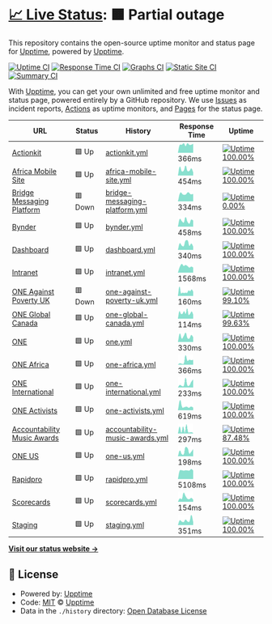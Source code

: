 # [📈 Live Status](https://status.one.org): <!--live status--> **🟧 Partial outage**

This repository contains the open-source uptime monitor and status page for [Upptime](https://upptime.js.org), powered by [Upptime](https://github.com/upptime/upptime).

[![Uptime CI](https://github.com/koj-co/upptime/workflows/Uptime%20CI/badge.svg)](https://github.com/koj-co/upptime/actions?query=workflow%3A%22Uptime+CI%22)
[![Response Time CI](https://github.com/koj-co/upptime/workflows/Response%20Time%20CI/badge.svg)](https://github.com/koj-co/upptime/actions?query=workflow%3A%22Response+Time+CI%22)
[![Graphs CI](https://github.com/koj-co/upptime/workflows/Graphs%20CI/badge.svg)](https://github.com/koj-co/upptime/actions?query=workflow%3A%22Graphs+CI%22)
[![Static Site CI](https://github.com/koj-co/upptime/workflows/Static%20Site%20CI/badge.svg)](https://github.com/koj-co/upptime/actions?query=workflow%3A%22Static+Site+CI%22)
[![Summary CI](https://github.com/koj-co/upptime/workflows/Summary%20CI/badge.svg)](https://github.com/koj-co/upptime/actions?query=workflow%3A%22Summary+CI%22)

With [Upptime](https://upptime.js.org), you can get your own unlimited and free uptime monitor and status page, powered entirely by a GitHub repository. We use [Issues](https://github.com/upptime/upptime/issues) as incident reports, [Actions](https://github.com/upptime/upptime/actions) as uptime monitors, and [Pages](https://status.one.org) for the status page.

<!--start: status pages-->
<!-- This summary is generated by Upptime (https://github.com/upptime/upptime) -->
<!-- Do not edit this manually, your changes will be overwritten -->

| URL                                                                                                 | Status  | History                                                                                                                                  | Response Time                                                                                    | Uptime                                                                                                                                                                                                                                                 |
| --------------------------------------------------------------------------------------------------- | ------- | ---------------------------------------------------------------------------------------------------------------------------------------- | ------------------------------------------------------------------------------------------------ | ------------------------------------------------------------------------------------------------------------------------------------------------------------------------------------------------------------------------------------------------------ |
| [Actionkit](https://act.one.org)                                                                    | 🟩 Up   | [actionkit.yml](https://github.com/ONEcampaign/project_upptime/commits/master/history/actionkit.yml)                                     | <img alt="Response time graph" src="./graphs/actionkit.png" height="20"> 366ms                   | [![Uptime 100.00%](https://img.shields.io/endpoint?url=https%3A%2F%2Fraw.githubusercontent.com%2FONEcampaign%2Fproject_upptime%2Fmaster%2Fapi%2Factionkit%2Fuptime.json)](https://status.one.org/history/actionkit)                                    |
| [Africa Mobile Site](https://m.one.org/us)                                                          | 🟩 Up   | [africa-mobile-site.yml](https://github.com/ONEcampaign/project_upptime/commits/master/history/africa-mobile-site.yml)                   | <img alt="Response time graph" src="./graphs/africa-mobile-site.png" height="20"> 454ms          | [![Uptime 100.00%](https://img.shields.io/endpoint?url=https%3A%2F%2Fraw.githubusercontent.com%2FONEcampaign%2Fproject_upptime%2Fmaster%2Fapi%2Fafrica-mobile-site%2Fuptime.json)](https://status.one.org/history/africa-mobile-site)                  |
| [Bridge Messaging Platform](api.messaging.dev.one.org/prod/gqlgw/countries/fuzzySearch?search=test) | 🟥 Down | [bridge-messaging-platform.yml](https://github.com/ONEcampaign/project_upptime/commits/master/history/bridge-messaging-platform.yml)     | <img alt="Response time graph" src="./graphs/bridge-messaging-platform.png" height="20"> 334ms   | [![Uptime 0.00%](https://img.shields.io/endpoint?url=https%3A%2F%2Fraw.githubusercontent.com%2FONEcampaign%2Fproject_upptime%2Fmaster%2Fapi%2Fbridge-messaging-platform%2Fuptime.json)](https://status.one.org/history/bridge-messaging-platform)      |
| [Bynder](https://assets.one.org)                                                                    | 🟩 Up   | [bynder.yml](https://github.com/ONEcampaign/project_upptime/commits/master/history/bynder.yml)                                           | <img alt="Response time graph" src="./graphs/bynder.png" height="20"> 458ms                      | [![Uptime 100.00%](https://img.shields.io/endpoint?url=https%3A%2F%2Fraw.githubusercontent.com%2FONEcampaign%2Fproject_upptime%2Fmaster%2Fapi%2Fbynder%2Fuptime.json)](https://status.one.org/history/bynder)                                          |
| [Dashboard](https://dashboard.one.org)                                                              | 🟩 Up   | [dashboard.yml](https://github.com/ONEcampaign/project_upptime/commits/master/history/dashboard.yml)                                     | <img alt="Response time graph" src="./graphs/dashboard.png" height="20"> 340ms                   | [![Uptime 100.00%](https://img.shields.io/endpoint?url=https%3A%2F%2Fraw.githubusercontent.com%2FONEcampaign%2Fproject_upptime%2Fmaster%2Fapi%2Fdashboard%2Fuptime.json)](https://status.one.org/history/dashboard)                                    |
| [Intranet](https://intranet.one.org)                                                                | 🟩 Up   | [intranet.yml](https://github.com/ONEcampaign/project_upptime/commits/master/history/intranet.yml)                                       | <img alt="Response time graph" src="./graphs/intranet.png" height="20"> 1568ms                   | [![Uptime 100.00%](https://img.shields.io/endpoint?url=https%3A%2F%2Fraw.githubusercontent.com%2FONEcampaign%2Fproject_upptime%2Fmaster%2Fapi%2Fintranet%2Fuptime.json)](https://status.one.org/history/intranet)                                      |
| [ONE Against Poverty UK](https://www.oneagainstpoverty.org.uk)                                      | 🟥 Down | [one-against-poverty-uk.yml](https://github.com/ONEcampaign/project_upptime/commits/master/history/one-against-poverty-uk.yml)           | <img alt="Response time graph" src="./graphs/one-against-poverty-uk.png" height="20"> 160ms      | [![Uptime 99.10%](https://img.shields.io/endpoint?url=https%3A%2F%2Fraw.githubusercontent.com%2FONEcampaign%2Fproject_upptime%2Fmaster%2Fapi%2Fone-against-poverty-uk%2Fuptime.json)](https://status.one.org/history/one-against-poverty-uk)           |
| [ONE Global Canada](https://www.oneglobalcanada.com)                                                | 🟩 Up   | [one-global-canada.yml](https://github.com/ONEcampaign/project_upptime/commits/master/history/one-global-canada.yml)                     | <img alt="Response time graph" src="./graphs/one-global-canada.png" height="20"> 114ms           | [![Uptime 99.63%](https://img.shields.io/endpoint?url=https%3A%2F%2Fraw.githubusercontent.com%2FONEcampaign%2Fproject_upptime%2Fmaster%2Fapi%2Fone-global-canada%2Fuptime.json)](https://status.one.org/history/one-global-canada)                     |
| [ONE](https://www.one.org)                                                                          | 🟩 Up   | [one.yml](https://github.com/ONEcampaign/project_upptime/commits/master/history/one.yml)                                                 | <img alt="Response time graph" src="./graphs/one.png" height="20"> 330ms                         | [![Uptime 100.00%](https://img.shields.io/endpoint?url=https%3A%2F%2Fraw.githubusercontent.com%2FONEcampaign%2Fproject_upptime%2Fmaster%2Fapi%2Fone%2Fuptime.json)](https://status.one.org/history/one)                                                |
| [ONE Africa](https://www.one.org/africa)                                                            | 🟩 Up   | [one-africa.yml](https://github.com/ONEcampaign/project_upptime/commits/master/history/one-africa.yml)                                   | <img alt="Response time graph" src="./graphs/one-africa.png" height="20"> 366ms                  | [![Uptime 100.00%](https://img.shields.io/endpoint?url=https%3A%2F%2Fraw.githubusercontent.com%2FONEcampaign%2Fproject_upptime%2Fmaster%2Fapi%2Fone-africa%2Fuptime.json)](https://status.one.org/history/one-africa)                                  |
| [ONE International](https://www.one.org/international)                                              | 🟩 Up   | [one-international.yml](https://github.com/ONEcampaign/project_upptime/commits/master/history/one-international.yml)                     | <img alt="Response time graph" src="./graphs/one-international.png" height="20"> 233ms           | [![Uptime 100.00%](https://img.shields.io/endpoint?url=https%3A%2F%2Fraw.githubusercontent.com%2FONEcampaign%2Fproject_upptime%2Fmaster%2Fapi%2Fone-international%2Fuptime.json)](https://status.one.org/history/one-international)                    |
| [ONE Activists](https://activists.one.org/)                                                         | 🟩 Up   | [one-activists.yml](https://github.com/ONEcampaign/project_upptime/commits/master/history/one-activists.yml)                             | <img alt="Response time graph" src="./graphs/one-activists.png" height="20"> 619ms               | [![Uptime 100.00%](https://img.shields.io/endpoint?url=https%3A%2F%2Fraw.githubusercontent.com%2FONEcampaign%2Fproject_upptime%2Fmaster%2Fapi%2Fone-activists%2Fuptime.json)](https://status.one.org/history/one-activists)                            |
| [Accountability Music Awards](https://www.accountabilitymusicawards.org)                            | 🟩 Up   | [accountability-music-awards.yml](https://github.com/ONEcampaign/project_upptime/commits/master/history/accountability-music-awards.yml) | <img alt="Response time graph" src="./graphs/accountability-music-awards.png" height="20"> 297ms | [![Uptime 87.48%](https://img.shields.io/endpoint?url=https%3A%2F%2Fraw.githubusercontent.com%2FONEcampaign%2Fproject_upptime%2Fmaster%2Fapi%2Faccountability-music-awards%2Fuptime.json)](https://status.one.org/history/accountability-music-awards) |
| [ONE US](https://www.one.org/us)                                                                    | 🟩 Up   | [one-us.yml](https://github.com/ONEcampaign/project_upptime/commits/master/history/one-us.yml)                                           | <img alt="Response time graph" src="./graphs/one-us.png" height="20"> 198ms                      | [![Uptime 100.00%](https://img.shields.io/endpoint?url=https%3A%2F%2Fraw.githubusercontent.com%2FONEcampaign%2Fproject_upptime%2Fmaster%2Fapi%2Fone-us%2Fuptime.json)](https://status.one.org/history/one-us)                                          |
| [Rapidpro](https://one.wafl.chat)                                                                   | 🟩 Up   | [rapidpro.yml](https://github.com/ONEcampaign/project_upptime/commits/master/history/rapidpro.yml)                                       | <img alt="Response time graph" src="./graphs/rapidpro.png" height="20"> 5108ms                   | [![Uptime 100.00%](https://img.shields.io/endpoint?url=https%3A%2F%2Fraw.githubusercontent.com%2FONEcampaign%2Fproject_upptime%2Fmaster%2Fapi%2Frapidpro%2Fuptime.json)](https://status.one.org/history/rapidpro)                                      |
| [Scorecards](https://scorecards.one.org)                                                            | 🟩 Up   | [scorecards.yml](https://github.com/ONEcampaign/project_upptime/commits/master/history/scorecards.yml)                                   | <img alt="Response time graph" src="./graphs/scorecards.png" height="20"> 154ms                  | [![Uptime 100.00%](https://img.shields.io/endpoint?url=https%3A%2F%2Fraw.githubusercontent.com%2FONEcampaign%2Fproject_upptime%2Fmaster%2Fapi%2Fscorecards%2Fuptime.json)](https://status.one.org/history/scorecards)                                  |
| [Staging](https://staging.one.org/international)                                                    | 🟩 Up   | [staging.yml](https://github.com/ONEcampaign/project_upptime/commits/master/history/staging.yml)                                         | <img alt="Response time graph" src="./graphs/staging.png" height="20"> 351ms                     | [![Uptime 100.00%](https://img.shields.io/endpoint?url=https%3A%2F%2Fraw.githubusercontent.com%2FONEcampaign%2Fproject_upptime%2Fmaster%2Fapi%2Fstaging%2Fuptime.json)](https://status.one.org/history/staging)                                        |

<!--end: status pages-->

[**Visit our status website →**](https://status.one.org)

## 📄 License

- Powered by: [Upptime](https://github.com/upptime/upptime)
- Code: [MIT](./LICENSE) © [Upptime](https://upptime.js.org)
- Data in the `./history` directory: [Open Database License](https://opendatacommons.org/licenses/odbl/1-0/)
